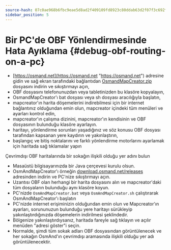 ```yaml
---
source-hash: 07c0ae968b6fbc9eae5d8ad2f409109fd8923c80ddab63d2f07f3c692f96ba59
sidebar_position: 5
---
```


# Bir PC'de OBF Yönlendirmesinde Hata Ayıklama {#debug-obf-routing-on-a-pc}


- [https://osmand.net](https://osmand.net "https://osmand.net") adresine gidin ve sağ ekran tarafındaki bağlantıdan [OsmandMapCreator.zip](http://download.osmand.net/latest-night-build/OsmAndMapCreator-main.zip "http://download.osmand.net/latest-night-build/OsmAndMapCreator-main.zip") dosyasını indirin ve sıkıştırmayı açın,
- OBF dosyasını telefonunuzdan veya tabletinizden bu klasöre kopyalayın,
- OsmandMapCreator'ı bat dosyası veya sh dosyası aracılığıyla başlatın,
- mapcreator'ın harita döşemelerini indirebilmesi için bir internet bağlantınız olduğundan emin olun, mapcreator içindeki tüm menüleri ve ayarları kontrol edin,
- mapcreator'ın çalışma dizinini, mapcreator'ın kendisinin ve OBF dosyasının bulunduğu klasöre ayarlayın.
- haritayı, yönlendirme sorunları yaşadığınız ve söz konusu OBF dosyası tarafından kapsanan yere kaydırın ve yakınlaştırın,
- başlangıç ve bitiş noktalarını ve farklı yönlendirme motorlarını ayarlamak için haritada sağ tıklamalar yapın

Çevrimdışı OBF haritalarında bir sokağın ilişkili olduğu yer adını bulun
- Masaüstü bilgisayarınızda bir Java çerçevesi kurulu olsun.
- OsmAndMapCreator'ı örneğin [download.osmand.net/releases](https://download.osmand.net/releases/) adresinden indirin ve PC'nize sıkıştırmayı açın.
- Uzantısı OBF olan herhangi bir harita dosyasını alın ve mapcreator'daki tüm dosyaların bulunduğu aynı klasöre koyun.
- PC'nizde `OsmAndMapCreator.bat` veya `OsmAndMapCreator.sh` çalıştırarak OsmAndMapCreator'ı başlatın
- PC'nizde internet erişiminizin olduğundan emin olun ve Mapcreator'ın ayarları, sorununuzun bulunduğu yere haritayı sürükleyip yakınlaştırdığınızda döşemelerin indirilmesi şeklindedir.
- Bölgenize yakınlaştırdıysanız, haritada fareyle sağ tıklayın ve açılır menüden "adresi göster"i seçin.
- Normalde, şimdi tüm sokak adları OBF dosyasından görüntülenecek ve her sokağın OsmAnd'ın çevrimdışı aramasında ilişkili olduğu yer adı görüntülenecektir.
